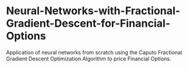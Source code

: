# Neural-Networks-with-Fractional-Gradient-Descent-for-Financial-Options
Application of neural networks from scratch using the Caputo Fractional Gradient Descent Optimization Algorithm to price Financial Options.
